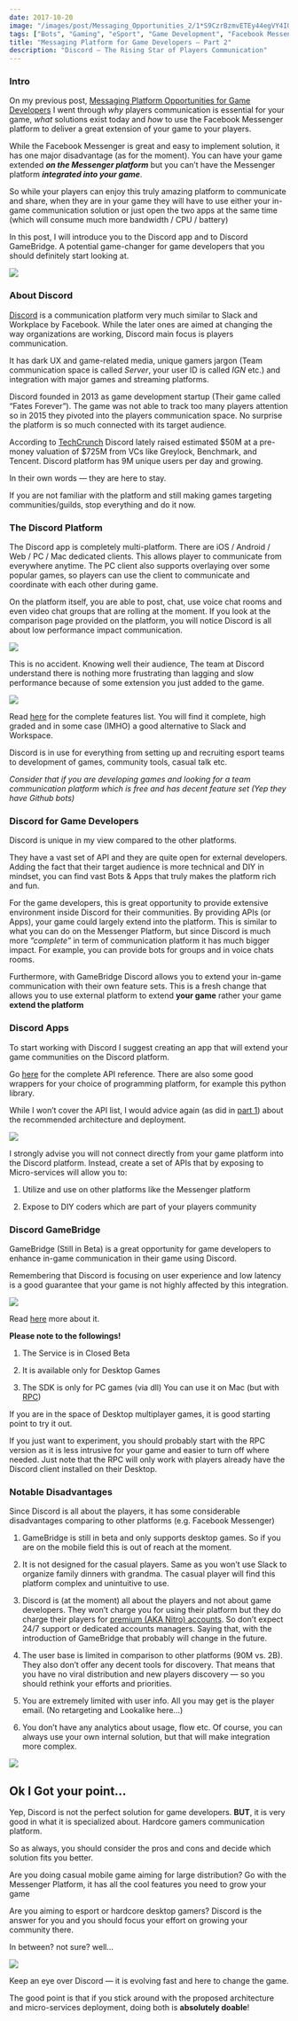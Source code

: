 ```yaml
---
date: 2017-10-20
image: "/images/post/Messaging_Opportunities_2/1*S9CzrBzmvETEy44egVY4IQ.png"
tags: ["Bots", "Gaming", "eSport", "Game Development", "Facebook Messenger"]
title: "Messaging Platform for Game Developers — Part 2"
description: "Discord — The Rising Star of Players Communication"
---
```


### Intro

On my previous post, [Messaging Platform Opportunities for Game Developers](/post/messaging_opportunities_1/) I went through *why* players communication is essential for your game, *what* solutions exist today and *how* to use the Facebook Messenger platform to deliver a great extension of your game to your players.

While the Facebook Messenger is great and easy to implement solution, it has one major disadvantage (as for the moment). You can have your game extended ***on the Messenger platform*** but you can’t have the Messenger platform ***integrated into your game***.

So while your players can enjoy this truly amazing platform to communicate and share, when they are in your game they will have to use either your in-game communication solution or just open the two apps at the same time (which will consume much more bandwidth / CPU / battery)

In this post, I will introduce you to the Discord app and to Discord GameBridge. A potential game-changer for game developers that you should definitely start looking at.

![](/images/post/Messaging_Opportunities_2/1*K6LxEi2m-_nyVGFUlK-4tA.png)

### About Discord

[Discord](https://discordapp.com) is a communication platform very much similar to Slack and Workplace by Facebook. While the later ones are aimed at changing the way organizations are working, Discord main focus is players communication.

It has dark UX and game-related media, unique gamers jargon (Team communication space is called *Server*, your user ID is called *IGN* etc.) and integration with major games and streaming platforms.

Discord founded in 2013 as game development startup (Their game called “Fates Forever”). The game was not able to track too many players attention so in 2015 they pivoted into the players communication space. No surprise the platform is so much connected with its target audience.

According to [TechCrunch](https://techcrunch.com/2017/06/07/discord/) Discord lately raised estimated $50M at a pre-money valuation of $725M from VCs like Greylock, Benchmark, and Tencent. Discord platform has 9M unique users per day and growing.

In their own words — they are here to stay.

If you are not familiar with the platform and still making games targeting communities/guilds, stop everything and do it now.

### The Discord Platform

The Discord app is completely multi-platform. There are iOS / Android / Web / PC / Mac dedicated clients. This allows player to communicate from everywhere anytime. The PC client also supports overlaying over some popular games, so players can use the client to communicate and coordinate with each other during game.

On the platform itself, you are able to post, chat, use voice chat rooms and even video chat groups that are rolling at the moment. If you look at the comparison page provided on the platform, you will notice Discord is all about low performance impact communication.

![](/images/post/Messaging_Opportunities_2/1*K2szRuMmXZrBEbNubWyVfw.png)

This is no accident. Knowing well their audience, The team at Discord understand there is nothing more frustrating than lagging and slow performance because of some extension you just added to the game.

![](/images/post/Messaging_Opportunities_2/1*bvyclvD4FW5IfvGnWq6phA.png)

Read [here](https://discordapp.com/features) for the complete features list. You will find it complete, high graded and in some case (IMHO) a good alternative to Slack and Workspace.

Discord is in use for everything from setting up and recruiting esport teams to development of games, community tools, casual talk etc.

*Consider that if you are developing games and looking for a team communication platform which is free and has decent feature set (Yep they have Github bots)*

### Discord for Game Developers

Discord is unique in my view compared to the other platforms.

They have a vast set of API and they are quite open for external developers. Adding the fact that their target audience is more technical and DIY in mindset, you can find vast Bots & Apps that truly makes the platform rich and fun.

For the game developers, this is great opportunity to provide extensive environment inside Discord for their communities. By providing APIs (or Apps), your game could largely extend into the platform. This is similar to what you can do on the Messenger Platform, but since Discord is much more *”complete”* in term of communication platform it has much bigger impact. For example, you can provide bots for groups and in voice chats rooms.

Furthermore, with GameBridge Discord allows you to extend your in-game communication with their own feature sets. This is a fresh change that allows you to use external platform to extend **your game** rather your game **extend the platform**

### Discord Apps

To start working with Discord I suggest creating an app that will extend your game communities on the Discord platform.

Go [here](https://discordapp.com/developers/docs/reference) for the complete API reference. There are also some good wrappers for your choice of programming platform, for example this python library.

While I won’t cover the API list, I would advice again (as did in [part 1](/post/messaging_opportunities_1/)) about the recommended architecture and deployment.

![](/images/post/Messaging_Opportunities_2/1*oLH4fXIP3lLLK30hipAAsg.png)

I strongly advise you will not connect directly from your game platform into the Discord platform. Instead, create a set of APIs that by exposing to Micro-services will allow you to:

1. Utilize and use on other platforms like the Messenger platform

1. Expose to DIY coders which are part of your players community

### Discord GameBridge

GameBridge (Still in Beta) is a great opportunity for game developers to enhance in-game communication in their game using Discord.

Remembering that Discord is focusing on user experience and low latency is a good guarantee that your game is not highly affected by this integration.

![](/images/post/Messaging_Opportunities_2/1*irvm2qlX7tQ-8nFNzqgGIw.png)

Read [here](https://discordapp.com/gamebridge) more about it.

**Please note to the followings!**

1. The Service is in Closed Beta

1. It is available only for Desktop Games

1. The SDK is only for PC games (via dll)
You can use it on Mac (but with [RPC](https://discordapp.com/developers/docs/topics/rpc))

If you are in the space of Desktop multiplayer games, it is good starting point to try it out.

If you just want to experiment, you should probably start with the RPC version as it is less intrusive for your game and easier to turn off where needed. Just note that the RPC will only work with players already have the Discord client installed on their Desktop.

### Notable Disadvantages

Since Discord is all about the players, it has some considerable disadvantages comparing to other platforms (e.g. Facebook Messenger)

1. GameBridge is still in beta and only supports desktop games. So if you are on the mobile field this is out of reach at the moment.

1. It is not designed for the casual players. Same as you won’t use Slack to organize family dinners with grandma. The casual player will find this platform complex and unintuitive to use.

1. Discord is (at the moment) all about the players and not about game developers. They won’t charge you for using their platform but they do charge their players for [premium (AKA Nitro) accounts](https://discordapp.com/nitro). So don’t expect 24/7 support or dedicated accounts managers. Saying that, with the introduction of GameBridge that probably will change in the future.

1. The user base is limited in comparison to other platforms (90M vs. 2B). They also don’t offer any decent tools for discovery. That means that you have no viral distribution and new players discovery — so you should rethink your efforts and priorities.

1. You are extremely limited with user info. All you may get is the player email. (No retargeting and Lookalike here…)

1. You don’t have any analytics about usage, flow etc. Of course, you can always use your own internal solution, but that will make integration more complex.

![](/images/post/Messaging_Opportunities_2/1*N9ic-IeGu2YXpXSGqix36A.png)

## Ok I Got your point…

Yep, Discord is not the perfect solution for game developers. **BUT**, it is very good in what it is specialized about. Hardcore gamers communication platform.

So as always, you should consider the pros and cons and decide which solution fits you better.

Are you doing casual mobile game aiming for large distribution? Go with the Messenger Platform, it has all the cool features you need to grow your game

Are you aiming to esport or hardcore desktop gamers? Discord is the answer for you and you should focus your effort on growing your community there.

In between? not sure? well…

![](/images/post/Messaging_Opportunities_2/1*2swN-wPdQQPKZEhI2NohkA.png)

Keep an eye over Discord — it is evolving fast and here to change the game.

The good point is that if you stick around with the proposed architecture and micro-services deployment, doing both is **absolutely doable**!

